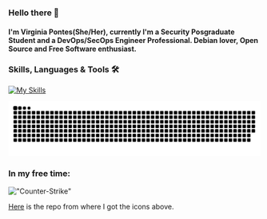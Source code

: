 ### Hello there 👋

#### I'm Virginia Pontes(She/Her), currently I'm a Security Posgraduate Student and a DevOps/SecOps Engineer Professional. Debian lover, Open Source and Free Software enthusiast.

### Skills, Languages & Tools 🛠

[![My Skills](https://go-skill-icons.vercel.app/api/icons?i=aws,gcp,azure,github,githubactions,terraform,linux,bash,kubernetes,docker,git,grafana,prometheus,kali,raspberrypi,nginx,npm,py,ansible,debian,md,vscodium,dbeaver,chromium,chatgpt&perline=4)](https://skillicons.dev)  
  

![Snake animation](https://raw.githubusercontent.com/vlpontes/vlpontes/output/github-contribution-grid-snake.svg)
     

### In my free time:

!["Counter-Strike"](https://img.shields.io/badge/Counter_Strike-000000?style=for-the-badge&logo=counter-strike&logoColor=white "Counter-Strike") 




[Here](https://github.com/LelouchFR/skill-icons) is the repo from where I got the icons above.
